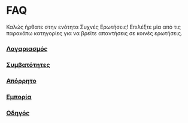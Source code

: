 <link rel="stylesheet" href="https://cdnjs.cloudflare.com/ajax/libs/font-awesome/6.0.0-beta3/css/all.min.css">

# FAQ

Καλώς ήρθατε στην ενότητα Συχνές Ερωτήσεις! Επιλέξτε μία από τις παρακάτω κατηγορίες για να βρείτε απαντήσεις σε κοινές ερωτήσεις.

<div class="faq-grid">
    <div class="faq-grid-item">
        <a href="/el/faq/account">
            <i class="fa fa-user"></i>
            <h3>Λογαριασμός</h3>
        </a>
    </div>
    <div class="faq-grid-item">
        <a href="/el/faq/matches">
            <i class="fa fa-users"></i>
            <h3>Συμβατότητες</h3>
        </a>
    </div>
    <div class="faq-grid-item">
        <a href="/el/faq/privacy">
            <i class="fa fa-lock"></i>
            <h3>Απόρρητο</h3>
        </a>
    </div>
    <div class="faq-grid-item">
        <a href="/el/faq/trading">
            <i class="fa fa-chart-line"></i>
            <h3>Εμπορία</h3>
        </a>
    </div>
    <div class="faq-grid-item">
        <a href="/el/faq/tutorials">
            <i class="fa fa-book-open"></i>
            <h3>Οδηγός</h3>
        </a>
    </div>
</div>
